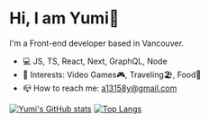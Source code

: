 # Hi, I am Yumi👋
I'm a Front-end developer based in Vancouver.

- 💻 JS, TS, React, Next, GraphQL, Node
- 💓 Interests: Video Games🎮, Traveling🏖, Food🍖
- 📪 How to reach me: a13158y@gmail.com

[![Yumi's GitHub stats](https://github-readme-stats.vercel.app/api?username=YumiKimbara&theme=react&show_icons=true)](https://github.com/YumiKimbara/github-readme-stats)
[![Top Langs](https://github-readme-stats.vercel.app/api/top-langs/?username=YumiKimbara&theme=react&show_icons=true&layout=compact)](https://github.com/YumiKimbara/github-readme-stats)

